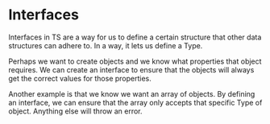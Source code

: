 # Interfaces

Interfaces in TS are a way for us to define a certain structure that other data structures can adhere to. In a way, it lets us define a Type. 

Perhaps we want to create objects and we know what properties that object requires. We can create an interface to ensure that the objects will always get the correct values for those properties. 

Another example is that we know we want an array of objects. By defining an interface, we can ensure that the array only accepts that specific Type of object. Anything else will throw an error. 

